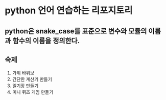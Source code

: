 # python 언어 연습하는 리포지토리

## python은 snake_case를 표준으로 변수와 모듈의 이름과 함수의 이름을 정의한다.

## 숙제

1. 가위 바위보
2. 간단한 계산기 만들기
3. 일기장 만들기
4. 미니 퀴즈 게임 만들기

